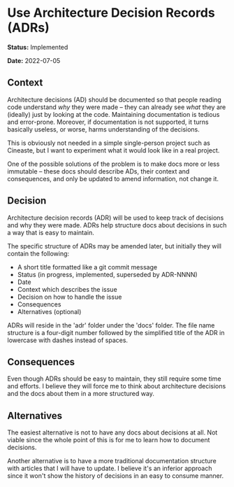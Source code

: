 # Use Architecture Decision Records (ADRs)

**Status:** Implemented

**Date:** 2022-07-05

## Context

Architecture decisions (AD) should be documented so that people reading code understand _why_ they were made – they can
already see _what_ they are (ideally) just by looking at the code. Maintaining documentation is tedious and error-prone.
Moreover, if documentation is not supported, it turns basically useless, or worse, harms understanding of the decisions.

This is obviously not needed in a simple single-person project such as Cineaste, but I want to experiment what it would
look like in a real project.

One of the possible solutions of the problem is to make docs more or less immutable – these docs should describe ADs,
their context and consequences, and only be updated to amend information, not change it.

## Decision

Architecture decision records (ADR) will be used to keep track of decisions and why they were made. ADRs help structure
docs about decisions in such a way that is easy to maintain.

The specific structure of ADRs may be amended later, but initially they will contain the following:

-   A short title formatted like a git commit message
-   Status (in progress, implemented, superseded by ADR-NNNN)
-   Date
-   Context which describes the issue
-   Decision on how to handle the issue
-   Consequences
-   Alternatives (optional)

ADRs will reside in the 'adr' folder under the 'docs' folder. The file name structure is a four-digit number followed by
the simplified title of the ADR in lowercase with dashes instead of spaces.

## Consequences

Even though ADRs should be easy to maintain, they still require some time and efforts. I believe they will force me to
think about architecture decisions and the docs about them in a more structured way.

## Alternatives

The easiest alternative is not to have any docs about decisions at all. Not viable since the whole point of this is for
me to learn how to document decisions.

Another alternative is to have a more traditional documentation structure with articles that I will have to update. I
believe it's an inferior approach since it won't show the history of decisions in an easy to consume manner.
